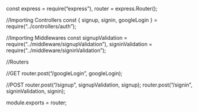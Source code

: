 const express = require(“express”), router = express.Router();

//Importing Controllers const { signup, signin, googleLogin } =
require(“../controllers/auth”);

//Importing Middlewares const signupValidation =
require(“../middleware/signupValidation”), signinValidation =
require(“../middleware/signinValidation”);

//Routers

//GET router.post(“/googleLogin”, googleLogin);

//POST router.post(“/signup”, signupValidation, signup);
router.post(“/signin”, signinValidation, signin);

module.exports = router;
